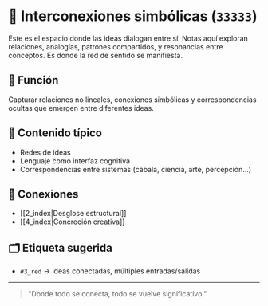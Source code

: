 # 🔗 Interconexiones simbólicas (`33333`)

Este es el espacio donde las ideas dialogan entre sí. Notas aquí exploran relaciones, analogías, patrones compartidos, y resonancias entre conceptos. Es donde la red de sentido se manifiesta.

## 🧭 Función
Capturar relaciones no lineales, conexiones simbólicas y correspondencias ocultas que emergen entre diferentes ideas.

## 🌱 Contenido típico
- Redes de ideas
- Lenguaje como interfaz cognitiva
- Correspondencias entre sistemas (cábala, ciencia, arte, percepción...)

## 🔗 Conexiones
- [[2_index|Desglose estructural]]
- [[4_index|Concreción creativa]]

## 🗂 Etiqueta sugerida
- `#3_red` → ideas conectadas, múltiples entradas/salidas

---

> "Donde todo se conecta, todo se vuelve significativo."